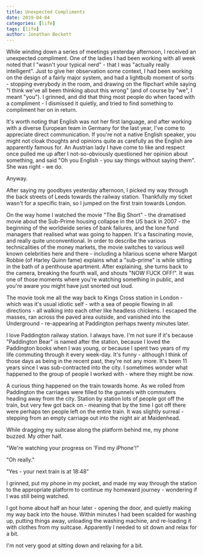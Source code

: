```yaml
---
title: Unexpected Compliments
date: 2019-04-04
categories: [life]
tags: [life]
author: Jonathan Beckett
---
```


While winding down a series of meetings yesterday afternoon, I received an unexpected compliment. One of the ladies I had been working with all week noted that I "wasn't your typical nerd" - that I was "actually really intelligent". Just to give her observation some context, I had been working on the design of a fairly major system, and had a lightbulb moment of sorts - stopping everybody in the room, and drawing on the flipchart while saying "I think we've all been thinking about this wrong" (and of course by "we", I meant "you"). I grinned, and did that thing most people do when faced with a compliment - I dismissed it quietly, and tried to find something to compliment her on in return.

It's worth noting that English was not her first language, and after working with a diverse European team in Germany for the last year, I've come to appreciate direct communication. If you're not a native English speaker, you might not cloak thoughts and opinions quite as carefully as the English are apparently famous for. An Austrian lady I have come to like and respect once pulled me up after I not-so-obviously questioned her opinion about something, and said "Oh you English - you say things without saying them". She was right - we do.

Anyway.

After saying my goodbyes yesterday afternoon, I picked my way through the back streets of Leeds towards the railway station. Thankfully my ticket wasn't for a specific train, so I jumped on the first train towards London.

On the way home I watched the movie "The Big Short" - the dramatised movie about the Sub-Prime housing collapse in the US back in 2007 - the beginning of the worldwide series of bank failures, and the lone fund managers that realised what was going to happen. It's a fascinating movie, and really quite unconventional. In order to describe the various technicalities of the money markets, the movie switches to various well known celebrities here and there - including a hilarious scene where Margot Robbie (of Harley Quinn fame) explains what a "sub-prime" is while sitting in the bath of a penthouse apartment. After explaining, she turns back to the camera, breaking the fourth wall, and shouts "NOW FUCK OFF!". It was one of those moments where you're watching something in public, and you're aware you might have just snorted out loud.

The movie took me all the way back to Kings Cross station in London - which was it's usual idiotic self - with a sea of people flowing in all directions - all walking into each other like headless chickens. I escaped the masses, ran across the paved area outside, and vanished into the Underground - re-appearing at Paddington perhaps twenty minutes later.

I love Paddington railway station. I always have. I'm not sure if it's because "Paddington Bear" is named after the station, because I loved the Paddington books when I was young, or because I spent two years of my life commuting through it every week-day. It's funny - although I think of those days as being in the recent past, they're not any more. It's been 11 years since I was sub-contracted into the city. I sometimes wonder what happened to the group of people I worked with - where they might be now.

A curious thing happened on the train towards home. As we rolled from Paddington the carriages were filled to the gunnels with commuters heading away from the city. Station by station lots of people got off the train, but very few got back on - meaning that by the time I got off there were perhaps ten people left on the entire train. It was slightly surreal - stepping from an empty carriage out into the night air at Maidenhead.

While dragging my suitcase along the platform behind me, my phone buzzed. My other half.

"We're watching your progress on 'Find my iPhone'!"

"Oh really."

"Yes - your next train is at 18:48"

I grinned, put my phone in my pocket, and made my way through the station to the appropriate platform to continue my homeward journey - wondering if I was still being watched.

I got home about half an hour later - opening the door, and quietly making my way back into the house. Within minutes I had been scalded for washing up, putting things away, unloading the washing machine, and re-loading it with clothes from my suitcase. Apparently I needed to sit down and relax for a bit.

I'm not very good at sitting down and relaxing for a bit.